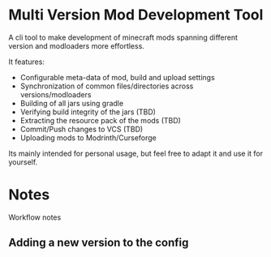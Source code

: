 # Multi Version Mod Development Tool

A cli tool to make development of minecraft mods spanning different version and modloaders more effortless.

It features:

- Configurable meta-data of mod, build and upload settings
- Synchronization of common files/directories across versions/modloaders
- Building of all jars using gradle
- Verifying build integrity of the jars (TBD)
- Extracting the resource pack of the mods (TBD)
- Commit/Push changes to VCS (TBD)
- Uploading mods to Modrinth/Curseforge

Its mainly intended for personal usage, but feel free to adapt it and use it for yourself.

# Notes

Workflow notes

## Adding a new version to the config

